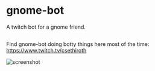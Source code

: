 # gnome-bot
A twitch bot for a gnome friend. 
##
Find gnome-bot doing botty things here most of the time: https://www.twitch.tv/csethiroth

![screenshot](./img/gnome.png)